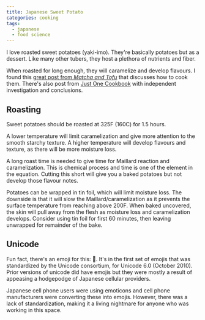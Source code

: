 ```yaml
---
title: Japanese Sweet Potato
categories: cooking
tags:
  - japanese
  - food science
---
```


I love roasted sweet potatoes (yaki-imo).
They're basically potatoes but as a dessert.
Like many other tubers, they host a plethora of nutrients and fiber.

When roasted for long enough, they will caramelize and develop flavours.
I found this [great post from _Matcha and Tofu_][1] that discusses how to cook them.
There's also post from [Just One Cookbook][2] with independent investigation and conclusions.

[1]: https://matchaandtofu.com/how-to-make-the-perfect-baked-japanese-sweet-potato/
[2]: https://www.justonecookbook.com/baked-japanese-sweet-potatoes/

## Roasting

Sweet potatoes should be roasted at 325F (160C) for 1.5 hours.

A lower temperature will limit caramelization and give more attention to the smooth starchy texture.
A higher temperature will develop flavours and texture, as there will be more moisture loss.

A long roast time is needed to give time for Maillard reaction and caramelization.
This is chemical process and time is one of the element in the equation.
Cutting this short will give you a baked potatoes but not develop those flavour notes.

Potatoes can be wrapped in tin foil, which will limit moisture loss.
The downside is that it will slow the Maillard/caramelization as it prevents the surface temperature from reaching
above 200F.
When baked uncovered, the skin will pull away from the flesh as moisture loss and caramelization develops.
Consider using tin foil for first 60 minutes, then leaving unwrapped for remainder of the bake.

## Unicode

Fun fact, there's an emoji for this: 🍠.
It's in the first set of emojis that was standardized by the Unicode consortium, for Unicode 6.0 (October 2010).
Prior versions of unicode did have emojis but they were mostly a result of appeasing a hodgepodge of Japanese cellular providers.

Japanese cell phone users were using emoticons and cell phone manufacturers were converting these into emojis.
However, there was a lack of standardization, making it a living nightmare for anyone who was working in this space.
